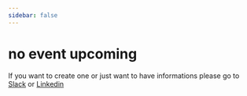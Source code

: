 ```yaml
---
sidebar: false
---
```


# no event upcoming

If you want to create one or just want to have informations please go to [Slack](http://bit.ly/vuemontreal-slack) or [Linkedin](https://www.linkedin.com/groups/12289604/)